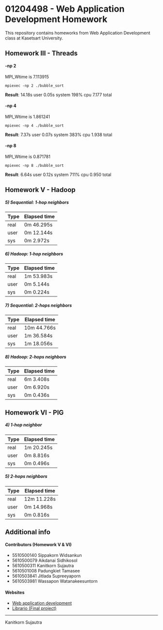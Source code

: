 # 01204498 - Web Application Development Homework

This repository contains homeworks from Web Application Development class at Kasetsart University.

## Homework III - Threads

#### -np 2
MPI_Wtime is 7.113915
```
mpiexec -np 2 ./bubble_sort
```
**Result**: 14.18s user 0.05s system 198% cpu 7.177 total

#### -np 4
MPI_Wtime is 1.861241
```
mpiexec -np 4 ./bubble_sort
```
**Result**: 7.37s user 0.07s system 383% cpu 1.938 total

#### -np 8
MPI_Wtime is 0.871781
```
mpiexec -np 8 ./bubble_sort
```
**Result**: 6.64s user 0.12s system 711% cpu 0.950 total


## Homework V - Hadoop


##### 5) Sequential: 1-hop neighbors

Type | Elapsed time
------------ | -------------
real|   0m 46.295s
user|   0m 12.144s
sys|    0m 2.972s

##### 6) Hadoop: 1-hop neighbors

Type | Elapsed time
------------ | -------------
real|   1m 53.983s
user|   0m 5.144s
sys|    0m 0.224s

##### 7) Sequential: 2-hops neighbors

Type | Elapsed time
------------ | -------------
real|   10m 44.766s
user|   1m 36.584s
sys|    1m 18.056s

##### 8) Hadoop: 2-hops neighbors


Type | Elapsed time
------------ | -------------
real|   6m 3.408s
user|   0m 6.920s
sys|    0m 0.436s


## Homework VI - PIG

##### 4) 1-hop neighbor

Type | Elapsed time
------------ | -------------
real|   1m 20.245s
user|   0m 8.816s
sys|    0m 0.496s

##### 5) 2-hops neighbors

Type | Elapsed time
------------ | -------------
real|   12m 11.228s
user|   0m 14.968s
sys|    0m 0.816s


## Additional info

#### Contributors (Homework V & VI)
* 5510500140    Sippakorn Widsankun
* 5610500079    Aikdanai Sidhikosol
* 5610500311    Kanitkorn Sujautra
* 5610501008    Padungkiet Tamasee
* 5610503841    Jitlada Supreeyaporn
* 5610503981    Wassapon Watanakeesuntorn

#### Websites
* [Web application development](https://www.cpe.ku.ac.th/~paruj/219351/)
* [Librario (Final project)](http://54.169.138.7/)

__________

Kanitkorn Sujautra